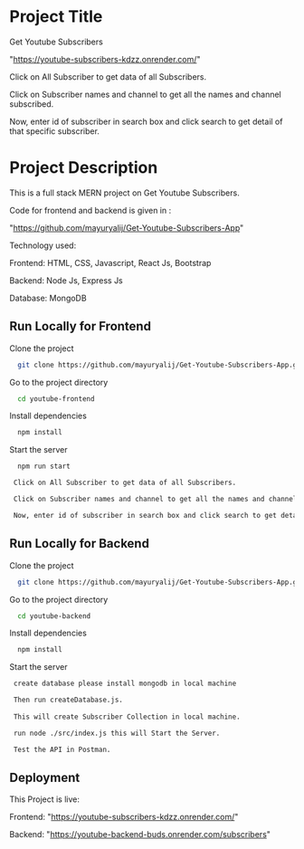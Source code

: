 
# Project Title

Get Youtube Subscribers

"https://youtube-subscribers-kdzz.onrender.com/"

 Click on All Subscriber to get data of all Subscribers.

 Click on Subscriber names and channel to get all the names and channel subscribed.

 Now, enter id of subscriber in search box and click search to get detail of that specific subscriber.

# Project Description

This is a full stack MERN project on  Get Youtube Subscribers.

Code for frontend and backend is given in :

"https://github.com/mayuryalij/Get-Youtube-Subscribers-App"
 


Technology used:

Frontend: HTML, CSS, Javascript, React Js, Bootstrap

Backend: Node Js, Express Js

Database: MongoDB





## Run Locally for Frontend

Clone the project

```bash
  git clone https://github.com/mayuryalij/Get-Youtube-Subscribers-App.git
```

Go to the project directory

```bash
  cd youtube-frontend
```

Install dependencies

```bash
  npm install
```

Start the server

```bash
  npm run start

 Click on All Subscriber to get data of all Subscribers.

 Click on Subscriber names and channel to get all the names and channel subscribed.

 Now, enter id of subscriber in search box and click search to get detal of that specific subscriber.
```



## Run Locally for Backend

Clone the project

```bash
  git clone https://github.com/mayuryalij/Get-Youtube-Subscribers-App.git
```

Go to the project directory

```bash
  cd youtube-backend
```

Install dependencies

```bash
  npm install
```

Start the server

```bash
 create database please install mongodb in local machine

 Then run createDatabase.js. 
 
 This will create Subscriber Collection in local machine.

 run node ./src/index.js this will Start the Server.

 Test the API in Postman.
```



## Deployment

This Project is live: 


  Frontend: "https://youtube-subscribers-kdzz.onrender.com/"

  Backend:  "https://youtube-backend-buds.onrender.com/subscribers"

